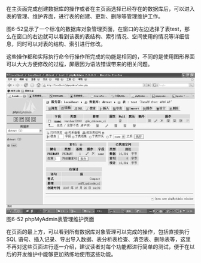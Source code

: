 

在主页面完成创建数据库的操作或者在主页面选择已经存在的数据库后，可以进入表的管理、维护界面，进行表的创建、更新、删除等管理维护工作。

图6-52显示了一个标准的数据库对象管理页面，在窗口的左边选择了表test，那么在窗口的右边就可以看到该表的表结构、索引情况、空间使用的情况等详细信息，同时可以对表的结构、索引进行修改。

这些操作都和实际执行命令行操作所完成的功能是相同的，不同的是使用图形界面可以大大方便修改的过程，屏蔽因为语法错误带来的相关问题。



![figure_0145_0106.jpg](../images/figure_0145_0106.jpg)
图6-52 phpMyAdmin表管理维护页面

在页面的最上方，可以看到所有数据库对象管理可以完成的操作，包括直接执行 SQL 语句、插入记录、导出导入数据、表分析表检查、清空表、删除表等，这里不再对这些页面进行逐一介绍，建议读者对每个功能都进行简单的测试，便于在以后的开发维护中能够更加熟练地使用这些功能。



